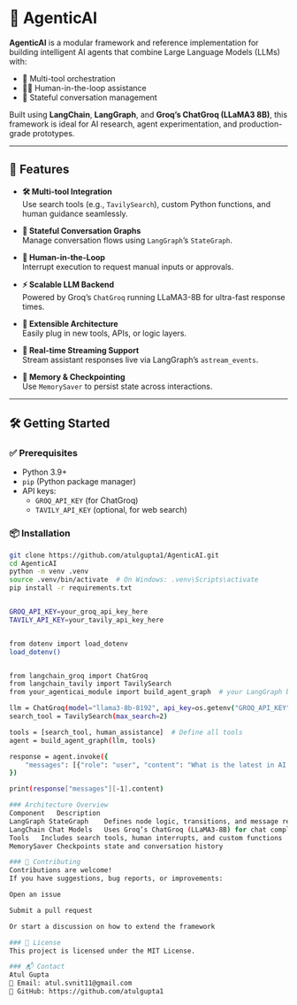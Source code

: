# 🧠 AgenticAI

**AgenticAI** is a modular framework and reference implementation for building intelligent AI agents that combine Large Language Models (LLMs) with:

- 🔧 Multi-tool orchestration  
- 🧑‍💻 Human-in-the-loop assistance  
- 🔄 Stateful conversation management  

Built using **LangChain**, **LangGraph**, and **Groq’s ChatGroq (LLaMA3 8B)**, this framework is ideal for AI research, agent experimentation, and production-grade prototypes.

---

## 🚀 Features

- **🛠️ Multi-tool Integration**  
  Use search tools (e.g., `TavilySearch`), custom Python functions, and human guidance seamlessly.

- **🧭 Stateful Conversation Graphs**  
  Manage conversation flows using `LangGraph`’s `StateGraph`.

- **🧑 Human-in-the-Loop**  
  Interrupt execution to request manual inputs or approvals.

- **⚡ Scalable LLM Backend**  
  Powered by Groq’s `ChatGroq` running LLaMA3-8B for ultra-fast response times.

- **🔌 Extensible Architecture**  
  Easily plug in new tools, APIs, or logic layers.

- **📡 Real-time Streaming Support**  
  Stream assistant responses live via LangGraph’s `astream_events`.

- **💾 Memory & Checkpointing**  
  Use `MemorySaver` to persist state across interactions.

---

## 🛠️ Getting Started

### ✅ Prerequisites

- Python 3.9+
- `pip` (Python package manager)
- API keys:
  - `GROQ_API_KEY` (for ChatGroq)
  - `TAVILY_API_KEY` (optional, for web search)

### 📦 Installation

```bash
git clone https://github.com/atulgupta1/AgenticAI.git
cd AgenticAI
python -m venv .venv
source .venv/bin/activate  # On Windows: .venv\Scripts\activate
pip install -r requirements.txt


GROQ_API_KEY=your_groq_api_key_here
TAVILY_API_KEY=your_tavily_api_key_here


from dotenv import load_dotenv
load_dotenv()


from langchain_groq import ChatGroq
from langchain_tavily import TavilySearch
from your_agenticai_module import build_agent_graph  # your LangGraph builder

llm = ChatGroq(model="llama3-8b-8192", api_key=os.getenv("GROQ_API_KEY"))
search_tool = TavilySearch(max_search=2)

tools = [search_tool, human_assistance]  # Define all tools
agent = build_agent_graph(llm, tools)

response = agent.invoke({
    "messages": [{"role": "user", "content": "What is the latest in AI research?"}]
})

print(response["messages"][-1].content)

### Architecture Overview
Component	Description
LangGraph StateGraph	Defines node logic, transitions, and message reducers
LangChain Chat Models	Uses Groq’s ChatGroq (LLaMA3-8B) for chat completion
Tools	Includes search tools, human interrupts, and custom functions
MemorySaver	Checkpoints state and conversation history

### 🤝 Contributing
Contributions are welcome!
If you have suggestions, bug reports, or improvements:

Open an issue

Submit a pull request

Or start a discussion on how to extend the framework

### 📄 License
This project is licensed under the MIT License.

### 📬 Contact
Atul Gupta
📧 Email: atul.svnit11@gmail.com
🔗 GitHub: https://github.com/atulgupta1

